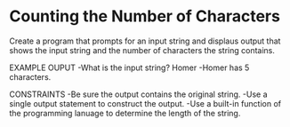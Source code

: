 # Counting the Number of Characters

Create a program that prompts for an input string and displaus
output that shows the input string and the number of 
characters the string contains.

EXAMPLE OUPUT
-What is the input string? Homer
-Homer has 5 characters.

CONSTRAINTS
-Be sure the output contains the original string.
-Use a single output statement to construct the output.
-Use a built-in function of the programming lanuage to
 determine the length of the string.